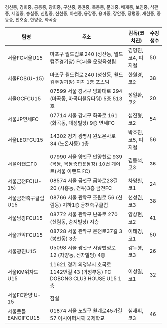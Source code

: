 경신중, 경희중, 공릉중, 광희중, 구산중, 동원중, 목동중, 문래중, 배재중, 보인중, 석관중, 세일중, 숭실중, 신림중, 신천중, 아현중, 용강중, 용마중, 장안중, 장평중, 재현중, 중동중, 천호중, 한양중, 화곡중

| 팀명 | 주소 | 감독(코치진) | 수강생수 |
|------|-----|---------------|------------|
|서울FC서울U15 | 마포구 월드컵로 240 (성산동, 월드컵주경기장) FC서울 운영육성팀 | 김영진, 코4, 피지컬 | 50 |
|서울FOS(U-15) | 마포구 월드컵로 240 (성산동, 월드컵주경기장) 지하 1층 포스팀 | 한원경, 코2 | 38 |
| 서울GCFCU15 | 07599 서울 강서구 방화대로 294 (마곡동, 마곡더블유타워) 5층 513호 | 정일환, 코2 | 20 |
| 서울JP연세FC | 07714 서울 강서구 화곡로 161 (화곡동, 대성빌딩) 9층 연세FC | 심진형, 코2 | 54 |
| 서울LEOFCU15 | 14302 경기 광명시 원노온사로 34 (노온사동) 1층 | 박효진, 코5, 피지컬 | 56 |
| 서울이랜드FC | 07990 서울 양천구 안양천로 939 (목동, 목동종합운동장) 10번 게이트(서울 이랜드 FC) | 김동석, 코3 | 35 |
| 서울금천FC(U-15) | 08574 서울 금천구 금하로23길 20 (시흥동, 건우)3층 금천FC | 차명필, 코1 | 24 |
| 서울금천축구클럽U15 | 08766 서울 관악구 조원로 56 (신림동) 지하1층 금천축구클럽 | 천성권, 코3 | 38 | 
| 서울남강FCU15 | 08772 서울 관악구 난곡로 270 (신림동, 승지빌딩) 지층 | 양상현, 코2 | 41 |
| 서울관악FCU15 | 08728 서울 관악구 은천로37길 3 (봉천동)  3층 | 이태경, 코1 | 50 |
| 서울광진U15 | 05098 서울 광진구 자양번영로 12 (자양동, 신자빌딩) 4층 | 강두형, 코3 | 26 |
| 서울KM위자드U15 | 11621 경기 의정부시 호국로1142번길 43 (의정부동) FC DOBONG CLUB HOUSE U15 1층 | 이성일, 코1 | 32 |
| 서울FC한양 U-15 | 잠실 |
| 서울풋볼EANOIFCU15 | 01874 서울 노원구 월계로45가길 57 아시아퍼시픽 국제학교 | 심재휘, 코3 | 46 |
